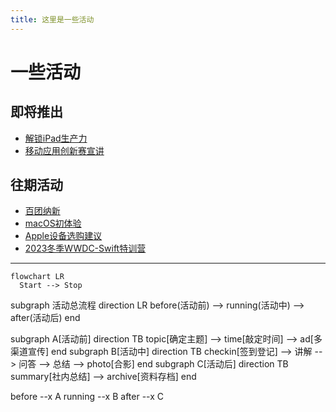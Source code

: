 ```yaml
---
title: 这里是一些活动
---
```


# 一些活动
## 即将推出

- [解锁iPad生产力](/activities/ComingSoon/ExploreiPad)
- [移动应用创新赛宣讲](/activities/ComingSoon/maic_speakers)

## 往期活动

- [百团纳新](/activities/PastEvents/biantuan)
- [macOS初体验](/activities/PastEvents/macos_experience)
- [Apple设备选购建议](/activities/PastEvents/device_suggestion)
- [2023冬季WWDC-Swift特训营](/activities/PastEvents/wwdc_swift2023)

---
```mermaid
flowchart LR
  Start --> Stop
```
  subgraph 活动总流程
    direction LR
      before(活动前) --> running(活动中) --> after(活动后)
  end

  subgraph A[活动前]
    direction TB
      topic[确定主题] --> time[敲定时间] --> ad[多渠道宣传]
  end
  subgraph B[活动中]
    direction TB
      checkin[签到登记] --> 讲解 --> 问答 --> 总结 --> photo[合影]
  end
  subgraph C[活动后]
    direction TB
      summary[社内总结] --> archive[资料存档]
  end
  
  before --x A
  running --x B
  after --x C

```
